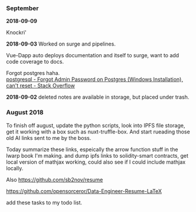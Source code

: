 ### September

**2018-09-09**

Knockri'

**2018-09-03**
Worked on surge and pipelines.

Vue-Dapp auto deploys documentation and itself to surge, want to add code coverage to docs.

Forgot postgres haha.   
[postgresql - Forgot Admin Password on Postgres (Windows Installation), can't reset - Stack Overflow](https://stackoverflow.com/questions/47311101/forgot-admin-password-on-postgres-windows-installation-cant-reset) 

**2018-09-02** deleted notes are available in storage, but placed under trash.

### August 2018

To finish off august, update the python scripts, look into IPFS file storage, get it working with a box such as nuxt-truffle-box. And start rueading those old AI links sent to me by the boss.


Today summarize these links, espeically the arrow function stuff in the lwarp book I'm making. and dump ipfs links to solidity-smart contracts, get local version of mathjax working, could also see if I could include mathjax locally.

Also https://github.com/sb2nov/resume 

https://github.com/opensorceror/Data-Engineer-Resume-LaTeX

add these tasks to my todo list.